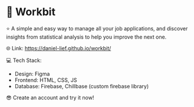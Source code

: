 # 💼 Workbit
⭐ A simple and easy way to manage all your job applications, and discover insights from statistical analysis to help you improve the next one.  
  
🌐 Link: https://daniel-lief.github.io/workbit/  
  
💻 Tech Stack:
- Design: Figma
- Frontend: HTML, CSS, JS
- Database: Firebase, Chillbase (custom firebase library)
  
😎 Create an account and try it now!

